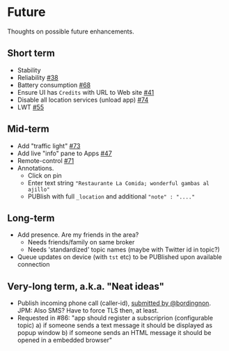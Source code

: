 # Future

Thoughts on possible future enhancements.

## Short term

* Stability
* Reliability [#38](https://github.com/binarybucks/mqttitude/issues/38) 
* Battery consumption [#68](https://github.com/binarybucks/mqttitude/issues/68)
* Ensure UI has `Credits` with URL to Web site [#41](https://github.com/binarybucks/mqttitude/issues/41)
* Disable all location services (unload app) [#74](https://github.com/binarybucks/mqttitude/issues/74)
* LWT [#55](https://github.com/binarybucks/mqttitude/issues/55)

## Mid-term

* Add "traffic light" [#73](https://github.com/binarybucks/mqttitude/issues/73)
* Add live "info" pane to Apps [#47](https://github.com/binarybucks/mqttitude/issues/47)
* Remote-control [#71](https://github.com/binarybucks/mqttitude/issues/71)
* Annotations.
  * Click on pin
  * Enter text string `"Restaurante La Comida; wonderful gambas al ajillo"`
  * PUBlish with full `_location` and additional `"note" : "...."`


## Long-term

* Add presence. Are my friends in the area?
  * Needs friends/family on same broker
  * Needs 'standardized' topic names (maybe with Twitter id in topic?)
* Queue updates on device (with `tst` etc) to be PUBlished upon available connection

## Very-long term, a.k.a. "Neat ideas"

* Publish incoming phone call (caller-id), [submitted by @bordingnon](http://twitter.com/bordignon/status/372627079059079168). JPM: Also SMS? Have to force TLS then, at least.
* Requested in #86: "app should register a subscriprion (configurable topic) a) if someone sends a text message it should be displayed as popup window b) if someone sends an HTML message it should be opened in a embedded browser"
